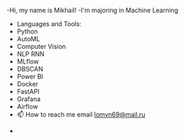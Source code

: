 -Hi, my name is Mikhail!
-I'm majoring in Machine Learning
- Languages and Tools:
- Python
- AutoML
- Computer Vision
- NLP RNN
- MLflow
- DBSCAN
- Power BI
- Docker
- FastAPI
- Grafana
- Airflow
- 📫 How to reach me email lomvn69@mail.ru
+
<!---
lomvn/lomvn is a ✨ special ✨ repository because its `README.md` (this file) appears on your GitHub profile.
You can click the Preview link to take a look at your changes.
--->
